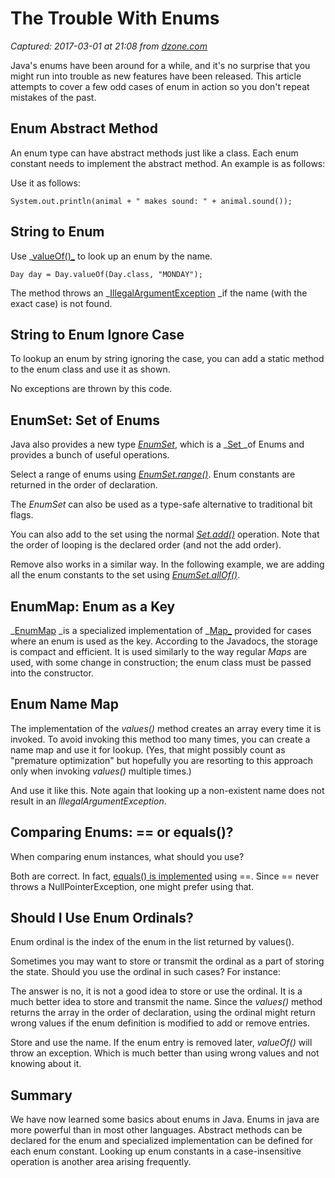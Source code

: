 # The Trouble With Enums

_Captured: 2017-03-01 at 21:08 from [dzone.com](https://dzone.com/articles/the-trouble-with-enums?edition=273881&utm_source=Daily%20Digest&utm_medium=email&utm_campaign=dd%202017-03-01)_

Java's enums have been around for a while, and it's no surprise that you might run into trouble as new features have been released. This article attempts to cover a few odd cases of enum in action so you don't repeat mistakes of the past.

## Enum Abstract Method

An enum type can have abstract methods just like a class. Each enum constant needs to implement the abstract method. An example is as follows:

Use it as follows:
    
    
    System.out.println(animal + " makes sound: " + animal.sound());

## String to Enum

Use _[valueOf()_](https://docs.oracle.com/javase/8/docs/api/java/lang/Enum.html#valueOf-java.lang.Class-java.lang.String-) to look up an enum by the name.
    
    
    Day day = Day.valueOf(Day.class, "MONDAY");

The method throws an _[IllegalArgumentException](http://IllegalArgumentException) _if the name (with the exact case) is not found.

## String to Enum Ignore Case

To lookup an enum by string ignoring the case, you can add a static method to the enum class and use it as shown.

No exceptions are thrown by this code.

## EnumSet: Set of Enums

Java also provides a new type _[EnumSet](https://docs.oracle.com/javase/8/docs/api/java/util/EnumSet.html)_, which is a _[Set ](https://docs.oracle.com/javase/8/docs/api/java/util/Set.html)_of Enums and provides a bunch of useful operations.

Select a range of enums using _[EnumSet.range()](https://docs.oracle.com/javase/8/docs/api/java/util/EnumSet.html#range-E-E-)_. Enum constants are returned in the order of declaration.

The _EnumSet_ can also be used as a type-safe alternative to traditional bit flags.

You can also add to the set using the normal _[Set.add()](https://docs.oracle.com/javase/8/docs/api/java/util/Set.html#add-E-)_ operation. Note that the order of looping is the declared order (and not the add order).

Remove also works in a similar way. In the following example, we are adding all the enum constants to the set using _[EnumSet.allOf()](https://docs.oracle.com/javase/8/docs/api/java/util/EnumSet.html#allOf-java.lang.Class-)_.

## EnumMap: Enum as a Key

_[EnumMap](https://docs.oracle.com/javase/8/docs/api/java/util/EnumMap.html) _is a specialized implementation of _[Map_](https://docs.oracle.com/javase/8/docs/api/java/util/Map.html) provided for cases where an enum is used as the key. According to the Javadocs, the storage is compact and efficient. It is used similarly to the way regular _Maps_ are used, with some change in construction; the enum class must be passed into the constructor.

## Enum Name Map

The implementation of the _values()_ method creates an array every time it is invoked. To avoid invoking this method too many times, you can create a name map and use it for lookup. (Yes, that might possibly count as "premature optimization" but hopefully you are resorting to this approach only when invoking _values()_ multiple times.)

And use it like this. Note again that looking up a non-existent name does not result in an _IllegalArgumentException_.

## Comparing Enums: == or equals()?

When comparing enum instances, what should you use?

Both are correct. In fact, [equals() is implemented](http://grepcode.com/file/repository.grepcode.com/java/root/jdk/openjdk/6-b14/java/lang/Enum.java#129) using ==. Since == never throws a NullPointerException, one might prefer using that.

## Should I Use Enum Ordinals?

Enum ordinal is the index of the enum in the list returned by values().

Sometimes you may want to store or transmit the ordinal as a part of storing the state. Should you use the ordinal in such cases? For instance:

The answer is no, it is not a good idea to store or use the ordinal. It is a much better idea to store and transmit the name. Since the _values()_ method returns the array in the order of declaration, using the ordinal might return wrong values if the enum definition is modified to add or remove entries.

Store and use the name. If the enum entry is removed later, _valueOf()_ will throw an exception. Which is much better than using wrong values and not knowing about it.

## Summary

We have now learned some basics about enums in Java. Enums in java are more powerful than in most other languages. Abstract methods can be declared for the enum and specialized implementation can be defined for each enum constant. Looking up enum constants in a case-insensitive operation is another area arising frequently.
